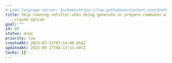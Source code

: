 ```yaml
---
# yaml-language-server: $schema=https://raw.githubusercontent.com/dimfeld/llmutils/main/schema/rmplan-plan-schema.json
title: Skip running rmfilter when doing generate or prepare commands with
  --claude option
goal: ""
id: 85
status: done
priority: low
createdAt: 2025-07-31T07:14:00.656Z
updatedAt: 2025-09-17T04:13:13.497Z
tasks: []
---
```

